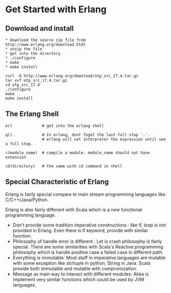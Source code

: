 # Get Started with Erlang

## Download and install
    * download the source zip file from http://www.erlang.org/download.html
    * unzip the file
    * get into the directory
    * ./configure
    * make
    * make install

```shell
curl -O http://www.erlang.org/download/otp_src_17.4.tar.gz
tar xvf otp_src_17.4.tar.gz
cd otp_src_17.4
./configure
make
make install

```

## The Erlang Shell

```shell
erl             # get into the erlang shell

q().            # In erlang, dont foget the last full stop '.'.
                # erlang will not interpreter the expression until see a full stop.

c(module_name)  # compile a module. module_name should not have extension

cd(directory)   # the same with cd command in shell

```

## Special Characteristic of Erlang

Erlang is fairly special compare to main stream programming languages like C/C++/Java/Python.

Erlang is also fairly different with Scala which is a new functional programming language.

* Don't provide some tradition imperative constructions : like if, loop is not provided in Erlang.
  Even there is if keyword, provide with similar function.
* Philosophy of handle error is different : Let is crash philosophy is fairly special.
  There are some similarities with Scala's Reactive programming philosophy
  which is handle positive case a failed case in different path.
* Everything is immutable: Most stuff in imperative languages are mutable
  with some exception like str/tuple in python; String in Java.
  Scala provide both immutable and mutable with compromization.
* Message as main way to interact with different modules:
  Akka is implement very similar functions which could be used by JVM languages.